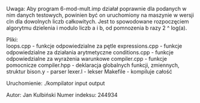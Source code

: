 Uwaga:
Aby program 6-mod-mult.imp działał poprawnie dla podanych w nim danych testowych, powinien być on uruchomiony na maszynie w wersji cln dla dowolnych liczb całkowitych. Jest to spowodowane rozpoczęciem algorytmu dzielenia i modulo liczb a i b, od pomnozenia b razy 2 ^ log(a).

Pliki:  
loops.cpp - funkcje odpowiedzialne za pętle
expressions.cpp - funkcje odpowiedzialne za działania arytmetyczne
conditions.cpp	- funkcje odpowiedzialne za wyrażenia warunkowe
compiler.cpp - funkcje pomocnicze
compiler.hpp - deklaracja globalnych funkcji, zmiennych, struktur
bison.y - parser
lexer.l - lekser
Makefile - kompiluje całość

Uruchomienie:
./kompilator input output

Autor: Jan Kulbiński
Numer indeksu: 244934

